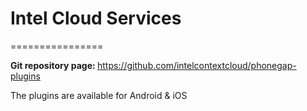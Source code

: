 # Intel Cloud Services #
================

<b>Git repository page: </b>https://github.com/intelcontextcloud/phonegap-plugins

The plugins are available for Android & iOS